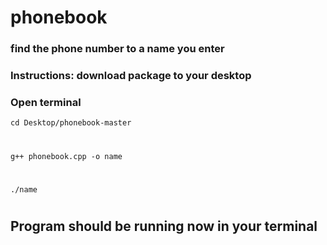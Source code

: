 # phonebook
### find the phone number to a name you enter
### Instructions: download package to your desktop
### Open terminal
```cd Desktop/phonebook-master```
#
```g++ phonebook.cpp -o name```
#
```./name```
#

## Program should be running now in your terminal
